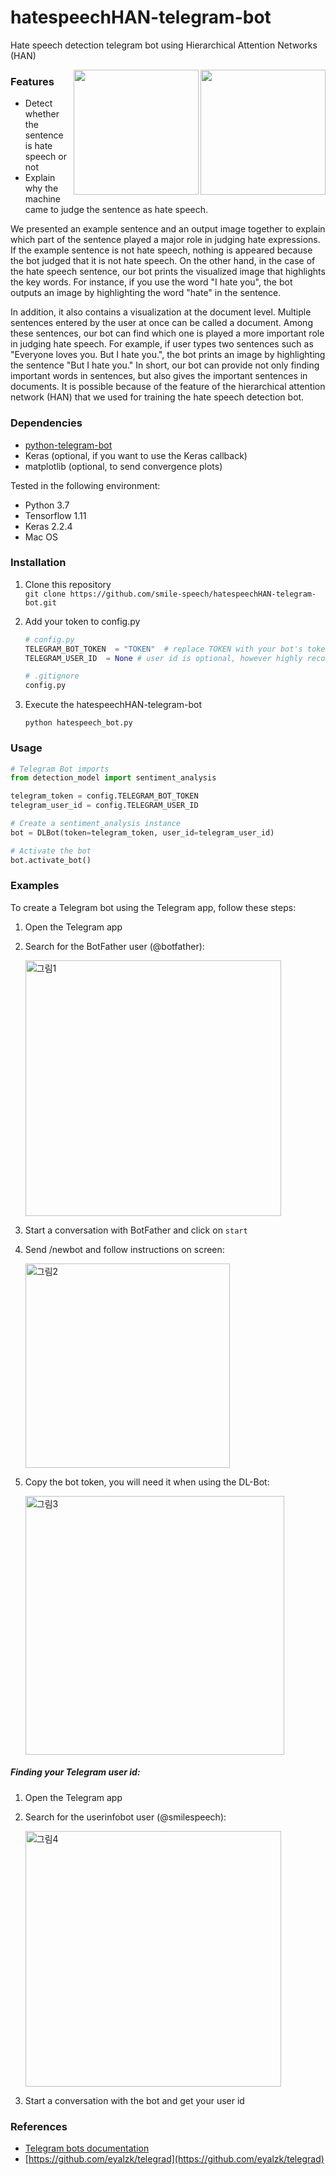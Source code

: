 # hatespeechHAN-telegram-bot

Hate speech detection telegram bot using Hierarchical Attention Networks (HAN)

<!--#![hatespeechbot](https://user-images.githubusercontent.com/53829167/95406020-5c936b00-0954-11eb-9ba7-f9110b95b2cb.png)-->
<div>
<img align="right" style="float: right;" width="200"src='https://user-images.githubusercontent.com/53829167/141665448-b7a9fe01-7637-46ed-ba05-f9558d31ad58.jpeg'>
 <img align="right" style="float: right;" width="200"src='https://user-images.githubusercontent.com/53829167/141665493-4eace6b8-c1ff-4436-9102-40f57dc41aea.jpeg'>

</div>

### Features

- Detect whether the sentence is hate speech or not
- Explain why the machine came to judge the sentence as hate speech.

We presented an example sentence and an output image together to explain which part of the sentence played a major role in judging hate expressions. If the example sentence is not hate speech, nothing is appeared because the bot judged that it is not hate speech. On the other hand, in the case of the hate speech sentence, our bot prints the visualized image that highlights the key words. For instance, if you use the word "I hate you", the bot outputs an image by highlighting the word "hate" in the sentence.

In addition, it also contains a visualization at the document level. Multiple sentences entered by the user at once can be called a document. Among these sentences, our bot can find which one is played a more important role in judging hate speech. For example, if user types two sentences such as "Everyone loves you. But I hate you.", the bot prints an image by highlighting the sentence "But I hate you." In short, our bot can provide not only finding important words in sentences, but also gives the important sentences in documents. It is possible because of the feature of the hierarchical attention network (HAN) that we used for training the hate speech detection bot.

### Dependencies

- [python-telegram-bot](https://github.com/python-telegram-bot/python-telegram-bot)
- Keras (optional, if you want to use the Keras callback)
- matplotlib (optional, to send convergence plots)

Tested in the following environment:

- Python 3.7
- Tensorflow 1.11
- Keras 2.2.4
- Mac OS

### Installation

1. Clone this repository  
   `git clone https://github.com/smile-speech/hatespeechHAN-telegram-bot.git`

2. Add your token to config.py

   ```python
   # config.py
   TELEGRAM_BOT_TOKEN  = "TOKEN"  # replace TOKEN with your bot's token
   TELEGRAM_USER_ID  = None # user id is optional, however highly recommended as it limits the access to you alone.

   # .gitignore
   config.py
   ```

3. Execute the hatespeechHAN-telegram-bot

   `python hatespeech_bot.py`

### Usage

```python
# Telegram Bot imports
from detection_model import sentiment_analysis

telegram_token = config.TELEGRAM_BOT_TOKEN 
telegram_user_id = config.TELEGRAM_USER_ID 

# Create a sentiment_analysis instance
bot = DLBot(token=telegram_token, user_id=telegram_user_id)

# Activate the bot
bot.activate_bot()
```

### Examples

To create a Telegram bot using the Telegram app, follow these steps:

1. Open the Telegram app
2. Search for the BotFather user (@botfather):

   <img width="409" alt="그림1" src="https://user-images.githubusercontent.com/53829167/95413397-45f60f80-0966-11eb-890a-82e0a6655029.png">

3. Start a conversation with BotFather and click on `start`

4. Send /newbot and follow instructions on screen:

   <img width="327" alt="그림2" src="https://user-images.githubusercontent.com/53829167/95407640-8fd7f900-0958-11eb-9933-d9e235ca7abf.png">

5. Copy the bot token, you will need it when using the DL-Bot:

   <img width="414" alt="그림3" src="https://user-images.githubusercontent.com/53829167/95407701-b7c75c80-0958-11eb-8b22-7e44fc62d341.png">

##### Finding your Telegram user id:

1. Open the Telegram app
2. Search for the userinfobot user (@smilespeech):

   <img width="409" alt="그림4" src="https://user-images.githubusercontent.com/53829167/95408618-d4649400-095a-11eb-9574-57af4db472c4.png">

3. Start a conversation with the bot and get your user id

### References

- [Telegram bots documentation](https://core.telegram.org/bots)
- [https://github.com/eyalzk/telegrad](https://github.com/eyalzk/telegrad)
